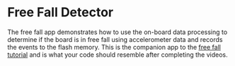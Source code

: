 # Free Fall Detector
The free fall app demonstrates how to use the on-board data processing to determine if the board is in free fall using accelerometer data 
and records the events to the flash memory.  This is the companion app to the [free fall tutorial](https://mbientlab.com/docs/apis/java/freefall-app/) 
and is what your code should resemble after completing the videos.  
